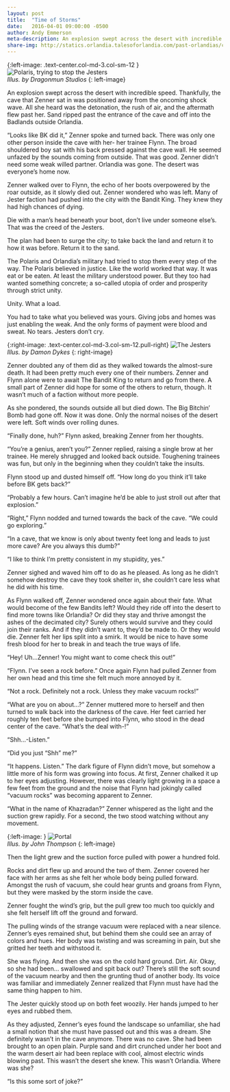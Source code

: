 ```yaml
---
layout: post
title:  "Time of Storms"
date:   2016-04-01 09:00:00 -0500
author: Andy Emmerson
meta-description: An explosion swept across the desert with incredible speed. Thankfully, the cave that Zenner sat in was positioned away from the oncoming shock wave. All she heard was the detonation...
share-img: http://statics.orlandia.talesoforlandia.com/past-orlandias/crisis/polaris.jpg
---
```


{:left-image: .text-center.col-md-3.col-sm-12 }
![Polaris, trying to stop the Jesters][polaris]<br>
*Illus. by Dragonmun Studios*
{: left-image}

An explosion swept across the desert with incredible speed. Thankfully, the cave that Zenner sat in was positioned away from the oncoming shock wave. All she heard was the detonation, the rush of air, and the aftermath flew past her. Sand ripped past the entrance of the cave and off into the Badlands outside Orlandia.

“Looks like BK did it,” Zenner spoke and turned back. There was only one other person inside the cave with her- her trainee Flynn. The broad shouldered boy sat with his back pressed against the cave wall. He seemed unfazed by the sounds coming from outside. That was good. Zenner didn’t need some weak willed partner. Orlandia was gone. The desert was everyone’s home now.

Zenner walked over to Flynn, the echo of her boots overpowered by the roar outside, as it slowly died out. Zenner wondered who was left. Many of Jester faction had pushed into the city with the Bandit King. They knew they had high chances of dying.

Die with a man’s head beneath your boot, don’t live under someone else’s. That was the creed of the Jesters.

The plan had been to surge the city; to take back the land and return it to how it was before. Return it to the sand.

The Polaris and Orlandia’s military had tried to stop them every step of the way. The Polaris believed in justice. Like the world worked that way. It was eat or be eaten. At least the military understood power. But they too had wanted something concrete; a so-called utopia of order and prosperity through strict unity.

Unity. What a load.

You had to take what you believed was yours. Giving jobs and homes was just enabling the weak. And the only forms of payment were blood and sweat. No tears. Jesters don’t cry.

{:right-image: .text-center.col-md-3.col-sm-12.pull-right}
![The Jesters][jesters]<br>
*Illus. by Damon Dykes*
{: right-image}

Zenner doubted any of them did as they walked towards the almost-sure death. It had been pretty much every one of their numbers. Zenner and Flynn alone were to await The Bandit King to return and go from there. A small part of Zenner did hope for some of the others to return, though. It wasn’t much of a faction without more people.

As she pondered, the sounds outside all but died down. The Big Bitchin’ Bomb had gone off. Now it was done. Only the normal noises of the desert were left. Soft winds over rolling dunes.

“Finally done, huh?” Flynn asked, breaking Zenner from her thoughts.

“You’re a genius, aren’t you?” Zenner replied, raising a single brow at her trainee. He merely shrugged and looked back outside. Toughening trainees was fun, but only in the beginning when they couldn’t take the insults.

Flynn stood up and dusted himself off. “How long do you think it’ll take before BK gets back?”

“Probably a few hours. Can’t imagine he’d be able to just stroll out after that explosion.”

“Right,” Flynn nodded and turned towards the back of the cave. “We could go exploring.”

“In a cave, that we know is only about twenty feet long and leads to just more cave? Are you always this dumb?”

“I like to think I’m pretty consistent in my stupidity, yes.”

Zenner sighed and waved him off to do as he pleased. As long as he didn’t somehow destroy the cave they took shelter in, she couldn’t care less what he did with his time.

As Flynn walked off, Zenner wondered once again about their fate. What would become of the few Bandits left? Would they ride off into the desert to find more towns like Orlandia? Or did they stay and thrive amongst the ashes of the decimated city? Surely others would survive and they could join their ranks. And if they didn’t want to, they’d be made to. Or they would die. Zenner felt her lips split into a smirk. It would be nice to have some fresh blood for her to break in and teach the true ways of life.

“Hey! Uh…Zenner! You might want to come check this out!”

“Flynn. I’ve seen a rock before.” Once again Flynn had pulled Zenner from her own head and this time she felt much more annoyed by it.

“Not a rock. Definitely not a rock. Unless they make vacuum rocks!”

“What are you on about…?” Zenner muttered more to herself and then turned to walk back into the darkness of the cave. Her feet carried her roughly ten feet before she bumped into Flynn, who stood in the dead center of the cave. “What’s the deal with-!”

“Shh…-Listen.”

“Did you just “Shh” me?”

“It happens. Listen.” The dark figure of Flynn didn’t move, but somehow a little more of his form was growing into focus. At first, Zenner chalked it up to her eyes adjusting. However, there was clearly light growing in a space a few feet from the ground and the noise that Flynn had jokingly called “vacuum rocks” was becoming apparent to Zenner.

“What in the name of Khazradan?” Zenner whispered as the light and the suction grew rapidly. For a second, the two stood watching without any movement.

{:left-image: }
![Portal][portal-2]<br>
*Illus. by John Thompson*
{: left-image}

Then the light grew and the suction force pulled with power a hundred fold.

Rocks and dirt flew up and around the two of them. Zenner covered her face with her arms as she felt her whole body being pulled forward. Amongst the rush of vacuum, she could hear grunts and groans from Flynn, but they were masked by the storm inside the cave.

Zenner fought the wind’s grip, but the pull grew too much too quickly and she felt herself lift off the ground and forward.

The pulling winds of the strange vacuum were replaced with a near silence. Zenner’s eyes remained shut, but behind them she could see an array of colors and hues. Her body was twisting and was screaming in pain, but she gritted her teeth and withstood it.

She was flying. And then she was on the cold hard ground. Dirt. Air. Okay, so she had been… swallowed and spit back out? There’s still the soft sound of the vacuum nearby and then the grunting thud of another body. Its voice was familiar and immediately Zenner realized that Flynn must have had the same thing happen to him.

The Jester quickly stood up on both feet woozily. Her hands jumped to her eyes and rubbed them.

As they adjusted, Zenner’s eyes found the landscape so unfamiliar, she had a small notion that she must have passed out and this was a dream. She definitely wasn’t in the cave anymore. There was no cave. She had been brought to an open plain. Purple sand and dirt crunched under her boot and the warm desert air had been replace with cool, almost electric winds blowing past. This wasn’t the desert she knew. This wasn’t Orlandia. Where was she?

“Is this some sort of joke?”

[portal-2]: http://statics.orlandia.talesoforlandia.com/past-orlandias/crisis/portal-2.png
[polaris]: http://statics.orlandia.talesoforlandia.com/past-orlandias/crisis/polaris.jpg
[jesters]: http://statics.orlandia.talesoforlandia.com/past-orlandias/neo/jesters.png